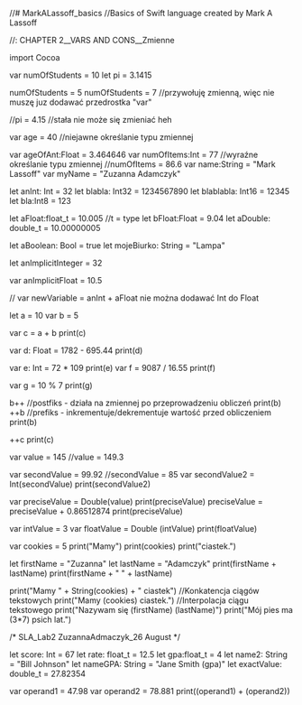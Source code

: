 //# MarkALassoff_basics
//Basics of Swift language created by Mark A Lassoff

//: CHAPTER 2__VARS AND CONS__Zmienne

import Cocoa

var numOfStudents = 10
let pi = 3.1415

numOfStudents = 5
numOfStudents = 7  //przywołuję zmienną, więc nie muszę juz dodawać przedrostka "var"

//pi = 4.15        //stała nie może się zmieniać heh

var age = 40    //niejawne określanie typu zmiennej

var ageOfAnt:Float = 3.464646
var numOfItems:Int = 77        //wyraźne określanie typu zmiennej
//numOfItems = 86.6
var name:String = "Mark Lassoff"
var myName = "Zuzanna Adamczyk"


let anInt: Int = 32
let blabla: Int32 = 1234567890
let blablabla: Int16 = 12345
let bla:Int8 = 123

let aFloat:float_t = 10.005  //t = type
let bFloat:Float = 9.04
let aDouble: double_t = 10.00000005

let aBoolean: Bool = true
let mojeBiurko: String = "Lampa"

let anImplicitInteger = 32

var anImplicitFloat = 10.5

// var newVariable = anInt + aFloat   nie można dodawać Int do Float

let a = 10
var b = 5

var c = a + b
print(c)

var d: Float = 1782 - 695.44
print(d)

var e: Int = 72 * 109
print(e)
var f = 9087 / 16.55
print(f)

var g = 10 % 7
print(g)


b++              //postfiks - działa na zmiennej po przeprowadzeniu obliczeń
print(b)
++b             //prefiks - inkrementuje/dekrementuje wartość przed obliczeniem
print(b)

++c
print(c)


var value = 145
//value = 149.3

var secondValue = 99.92
//secondValue = 85
var secondValue2 = Int(secondValue)
print(secondValue2)


var preciseValue = Double(value)
print(preciseValue)
preciseValue = preciseValue + 0.86512874
print(preciseValue)

var intValue = 3
var floatValue = Double (intValue)
print(floatValue)

var cookies = 5
print("Mamy")
print(cookies)
print("ciastek.")

let firstName = "Zuzanna"
let lastName = "Adamczyk"
print(firstName + lastName)
print(firstName + " " + lastName)

print("Mamy " + String(cookies) + " ciastek")       //Konkatencja ciągów tekstowych
print("Mamy \(cookies) ciastek.")                   //Interpolacja ciągu tekstowego
print("Nazywam się \(firstName) \(lastName)")
print("Mój pies ma \(3*7) psich lat.")


/* SLA_Lab2
 ZuzannaAdmaczyk_26 August
 */

let score: Int = 67
let rate: float_t = 12.5
let gpa:float_t = 4
let name2: String = "Bill Johnson"
let nameGPA: String = "Jane Smith \(gpa)"
let exactValue: double_t = 27.82354

var operand1 = 47.98
var operand2 = 78.881
print((operand1) + (operand2))


